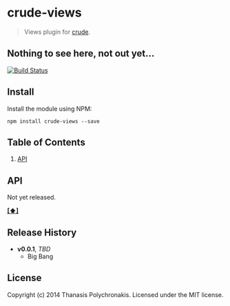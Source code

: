 # crude-views

> Views plugin for [crude](https://github.com/thanpolas/crude).

## Nothing to see here, not out yet...

[![Build Status](https://secure.travis-ci.org/thanpolas/crude-views.png?branch=master)](http://travis-ci.org/thanpolas/crude-views)

## Install

Install the module using NPM:

```
npm install crude-views --save
```

## <a name='TOC'>Table of Contents</a>

1. [API](#api)

## API

Not yet released.

**[[⬆]](#TOC)**


## Release History

- **v0.0.1**, *TBD*
    - Big Bang

## License

Copyright (c) 2014 Thanasis Polychronakis. Licensed under the MIT license.
